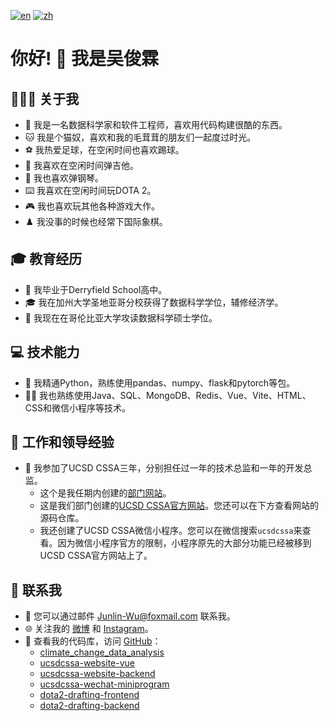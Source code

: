 [![en](https://img.shields.io/badge/lang-en-blue.svg)](https://github.com/TallMessiWu/TallMessiWu/blob/main/README.md)
[![zh](https://img.shields.io/badge/lang-zh-red.svg)](https://github.com/TallMessiWu/TallMessiWu/blob/main/README-zh.md)

# 你好! 👋 我是吴俊霖

## 👨🏻‍💻 关于我

- 🚀 我是一名数据科学家和软件工程师，喜欢用代码构建很酷的东西。
- 🐱 我是个猫奴，喜欢和我的毛茸茸的朋友们一起度过时光。
- ⚽ 我热爱足球，在空闲时间也喜欢踢球。
- 🎸 我喜欢在空闲时间弹吉他。
- 🎹 我也喜欢弹钢琴。
- ⌨️ 我喜欢在空闲时间玩DOTA 2。
- 🎮 我也喜欢玩其他各种游戏大作。
- ♟️ 我没事的时候也经常下国际象棋。

## 🎓 教育经历

- 🏫 我毕业于Derryfield School高中。
- 🎓 我在加州大学圣地亚哥分校获得了数据科学学位，辅修经济学。
- 🏫 我现在在哥伦比亚大学攻读数据科学硕士学位。

## 💻 技术能力

- 💪 我精通Python，熟练使用pandas、numpy、flask和pytorch等包。
- 👨‍💻 我也熟练使用Java、SQL、MongoDB、Redis、Vue、Vite、HTML、CSS和微信小程序等技术。

## 🏢 工作和领导经验

- 🎉 我参加了UCSD CSSA三年，分别担任过一年的技术总监和一年的开发总监。
    - 这个是我任期内创建的[部门网站](https://www.wolai.com/tallmessiwu/rjeh4FU2Qrg9bXsL1SftA6)。
    - 这是我们部门创建的[UCSD CSSA官方网站](www.ucsdcssa.com)。您还可以在下方查看网站的源码仓库。
    - 我还创建了UCSD CSSA微信小程序。您可以在微信搜索`ucsdcssa`来查看。因为微信小程序官方的限制，小程序原先的大部分功能已经被移到UCSD CSSA官方网站上了。

## 📱 联系我

- 📧 您可以通过邮件 Junlin-Wu@foxmail.com 联系我。
- 🌐 关注我的 [微博](https://www.weibo.com/tallmessiwu/) 和 [Instagram](https://www.instagram.com/tallmessiwu/)。
- 🚀 查看我的代码库，访问 [GitHub](https://github.com/TallMessiWu)：
    - [climate_change_data_analysis](https://github.com/TallMessiWu/climate_change_data_analysis)
    - [ucsdcssa-website-vue](https://github.com/TallMessiWu/ucsdcssa-website-vue)
    - [ucsdcssa-website-backend](https://github.com/TallMessiWu/ucsdcssa-website-backend)
    - [ucsdcssa-wechat-miniprogram](https://github.com/TallMessiWu/ucsdcssa-wechat-miniprogram)
    - [dota2-drafting-frontend](https://github.com/TallMessiWu/dota2-drafting-frontend)
    - [dota2-drafting-backend](https://github.com/TallMessiWu/dota2-drafting-backend)
